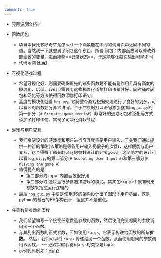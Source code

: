 ```yaml
---
comments: true
---
```


- [项目说明文档](https://www.learncs.site/docs/curriculum-resource/cs61a/cs61a_zh/project/hog)✅
- 函数闭包
	- 项目中我比较好奇它是怎么让一个函数能在不同的调用次中返回不同的值。当然我一下就想到了闭包这个东西，所谓 闭包：内部函数可以修改外部函数的变量，进而能够==记录状态==，于是能够让每次输出可能不同
	- 代码示例 [Hog1](Hog1.md)

- 可视化游戏过程
	- 希望可视化好，则需要确保原先的诸多函数是不能有副作用且具有高度的模块化。后续，我们只需要为这些模块化添加打印语句就好，同时通过闭包和泛化等方法使得函数添加打印语句。
	- 高度的模块化就看 `hog.py`。它将整个游戏根据规则进行了良好的划分，可以看它的函数划分非常讲究。至于后续的打印语句添加就看`hog_ui.py`的第一部分（`# Printing game events#`）非常好的通过闭包和泛化等方式添加了打印语句，实现了可视化游戏过程

- 游戏与用户交互
	- 我们希望设计的游戏能和用户进行交互就需要用户输入，于是我们通过提供一种新的策略(该策略是等待用户输入扔骰子的次数)，这样便能与用户交互，这个得益于原先的play的参数设计的非常good。这个地方的设计可以看`hog_ui.py`的第二部分(`# Accepting User Input #`)和第三部分(`# Playing the game #`)
	- 值得提点的是
		- 第二部分的 input 内置函数很好用
		- 第三部分的 通过运行参数选择游戏的模式。其实在`hog.py`中就有利用参数来指定运行逻辑的
	- 最后 `hog_gui.py` 中更是使用BS的架构设计出了图形化用户界面，这是python的基石的BS架构设计，但这并不是重点。

- 任意数量参数的函数
	- 我们希望编写一个接受任意数量参数的函数，然后使用完全相同的参数调用另一个函数。
	- 与其列出函数的正式参数，不如使用 `*args`，它表示传递给函数的所有**参数**。 然后，我们可以将 `*args` 传递给另一个函数，从而使用相同的参数调用该函数。  --- 通过实验我得知`args`的类型是`tuple`
	- 示例代码例如：[Hog2](Hog2.md)